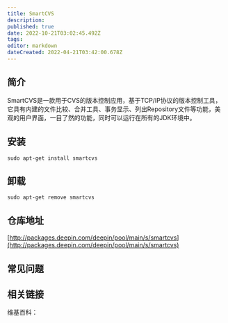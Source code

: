 ```yaml
---
title: SmartCVS
description: 
published: true
date: 2022-10-21T03:02:45.492Z
tags: 
editor: markdown
dateCreated: 2022-04-21T03:42:00.678Z
---
```


## 简介

SmartCVS是一款用于CVS的版本控制应用，基于TCP/IP协议的版本控制工具，它具有内建的文件比较、合并工具、事务显示、列出Repository文件等功能，美观的用户界面，一目了然的功能，同时可以运行在所有的JDK环境中。

## 安装

`sudo apt-get install smartcvs`

## 卸载

`sudo apt-get remove smartcvs`

## 仓库地址

[http://packages.deepin.com/deepin/pool/main/s/smartcvs](http://packages.deepin.com/deepin/pool/main/s/smartcvs)

## 常见问题

## 相关链接

维基百科：

